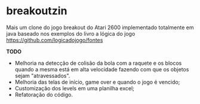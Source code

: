 # breakoutzin
Mais um clone do jogo breakout do Atari 2600 implementado totalmente em java baseado nos exemplos do livro a lógica do jogo https://github.com/logicadojogo/fontes
  
**TODO**
- Melhoria na detecção de colisão da bola com a raquete e os blocos quando a mesma está em alta velocidade fazendo com que os objetos sejam "atravessados".
- Melhoria das telas de início, game over e quando o jogo é vencido;
- Customização dos levels em uma planilha excel;
- Refatoração do código.